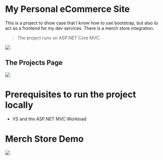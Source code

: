 # My Personal eCommerce Site


This is a project to show case that I know how to use bootstrap, but also to act as a frontend for my dev services. There is a merch store integration.

> The project runs on ASP.NET Core MVC. 


<img src="./demo-images/screenshot-6.png"/>

## The Projects Page

<img src="./demo-images/screenshot-5.png"/>

# Prerequisites to run the project locally

- VS and the ASP.NET MVC Workload
  
# Merch Store Demo

<img src="./demo-images/merch-demo.gif"/>
